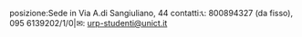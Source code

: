 posizione:Sede in Via A.di Sangiuliano, 44
contatti:📞: 800894327 (da fisso), 095 6139202/1/0|✉: urp-studenti@unict.it